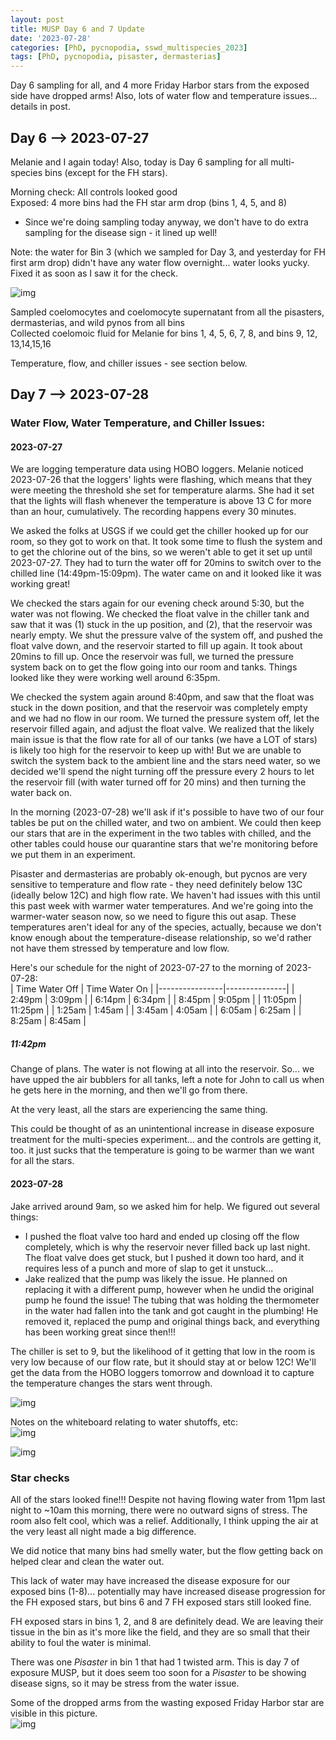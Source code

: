 ```yaml
---
layout: post
title: MUSP Day 6 and 7 Update
date: '2023-07-28'
categories: [PhD, pycnopodia, sswd_multispecies_2023]
tags: [PhD, pycnopodia, pisaster, dermasterias]
---
```

Day 6 sampling for all, and 4 more Friday Harbor stars from the exposed side have dropped arms! Also, lots of water flow and temperature issues... details in post.


## Day 6 --> 2023-07-27
Melanie and I again today! Also, today is Day 6 sampling for all multi-species bins (except for the FH stars).

Morning check:
All controls looked good       
Exposed: 4 more bins had the FH star arm drop (bins 1, 4, 5, and 8)
- Since we're doing sampling today anyway, we don't have to do extra sampling for the disease sign - it lined up well!

Note: the water for Bin 3 (which we sampled for Day 3, and yesterday for FH first arm drop) didn't have any water flow overnight... water looks yucky. Fixed it as soon as I saw it for the check.     

![img](../notebook-images/2023-07-28/20230727_bin3_murky.JPG)

Sampled coelomocytes and coelomocyte supernatant from all the pisasters, dermasterias, and wild pynos from all bins     
Collected coelomoic fluid for Melanie for bins 1, 4, 5, 6, 7, 8, and bins 9, 12, 13,14,15,16    

Temperature, flow, and chiller issues - see section below.

## Day 7 --> 2023-07-28

### Water Flow, Water Temperature, and Chiller Issues:   
#### 2023-07-27       
We are logging temperature data using HOBO loggers. Melanie noticed 2023-07-26 that the loggers' lights were flashing, which means that they were meeting the threshold she set for temperature alarms. She had it set that the lights will flash whenever the temperature is above 13 C for more than an hour, cumulatively. The recording happens every 30 minutes.

We asked the folks at USGS if we could get the chiller hooked up for our room, so they got to work on that. It took some time to flush the system and to get the chlorine out of the bins, so we weren't able to get it set up until 2023-07-27. They had to turn the water off for 20mins to switch over to the chilled line (14:49pm-15:09pm). The water came on and it looked like it was working great!

We checked the stars again for our evening check around 5:30, but the water was not flowing. We checked the float valve in the chiller tank and saw that it was (1) stuck in the up position, and (2), that the reservoir was nearly empty. We shut the pressure valve of the system off, and pushed the float valve down, and the reservoir started to fill up again. It took about 20mins to fill up. Once the reservoir was full, we turned the pressure system back on to get the flow going into our room and tanks. Things looked like they were working well around 6:35pm.

We checked the system again around 8:40pm, and saw that the float was stuck in the down position, and that the reservoir was completely empty and we had no flow in our room. We turned the pressure system off, let the reservoir filled again, and adjust the float valve. We realized that the likely main issue is that the flow rate for all of our tanks (we have a LOT of stars) is likely too high for the reservoir to keep up with! But we are unable to switch the system back to the ambient line and the stars need water, so we decided we'll spend the night turning off the pressure every 2 hours to let the reservoir fill (with water turned off for 20 mins) and then turning the water back on.

In the morning (2023-07-28) we'll ask if it's possible to have two of our four tables be put on the chilled water, and two on ambient. We could then keep our stars that are in the experiment in the two tables with chilled, and the other tables could house our quarantine stars that we're monitoring before we put them in an experiment.

Pisaster and dermasterias are probably ok-enough, but pycnos are very sensitive to temperature and flow rate - they need definitely below 13C (ideally below 12C) and high flow rate. We haven't had issues with this until this past week with warmer water temperatures. And we're going into the warmer-water season now, so we need to figure this out asap. These temperatures aren't ideal for any of the species, actually, because we don't know enough about the temperature-disease relationship, so we'd rather not have them stressed by temperature and low flow.

Here's our schedule for the night of 2023-07-27 to the morning of 2023-07-28:         
| Time Water Off | Time Water On |
|----------------|---------------|
| 2:49pm         | 3:09pm        |
| 6:14pm         | 6:34pm        |
| 8:45pm         | 9:05pm        |
| 11:05pm        | 11:25pm       |
| 1:25am         | 1:45am        |
| 3:45am         | 4:05am        |
| 6:05am         | 6:25am        |
| 8:25am         | 8:45am        |

##### 11:42pm     
Change of plans. The water is not flowing at all into the reservoir. So... we have upped the air bubblers for all tanks, left a note for John to call us when he gets here in the morning, and then we'll go from there.

At the very least, all the stars are experiencing the same thing.

This could be thought of as an unintentional increase in disease exposure treatment for the multi-species experiment... and the controls are getting it, too. it just sucks that the temperature is going to be warmer than we want for all the stars.

#### 2023-07-28
Jake arrived around 9am, so we asked him for help. We figured out several things:    
- I pushed the float valve too hard and ended up closing off the flow completely, which is why the reservoir never filled back up last night. The float valve does get stuck, but I pushed it down too hard, and it requires less of a punch and more of slap to get it unstuck...
- Jake realized that the pump was likely the issue. He planned on replacing it with a different pump, however when he undid the original pump he found the issue! The tubing that was holding the thermometer in the water had fallen into the tank and got caught in the plumbing! He removed it, replaced the pump and original things back, and everything has been working great since then!!!

The chiller is set to 9, but the likelihood of it getting that low in the room is very low because of our flow rate, but it should stay at or below 12C! We'll get the data from the HOBO loggers tomorrow and download it to capture the temperature changes the stars went through.

![img](../notebook-images/2023-07-28/20230728-clogged-pump.JPG)

Notes on the whiteboard relating to water shutoffs, etc:     
![img](../notebook-images/2023-07-28/20230728-whiteboard-notes.JPG)

![img](../notebook-images/2023-07-28/20230728_midday_temp_check.JPG)

### Star checks
All of the stars looked fine!!! Despite not having flowing water from 11pm last night to ~10am this morning, there were no outward signs of stress. The room also felt cool, which was a relief. Additionally, I think upping the air at the very least all night made a big difference.

We did notice that many bins had smelly water, but the flow getting back on helped clear and clean the water out.

This lack of water may have increased the disease exposure for our exposed bins (1-8)... potentially may have increased disease progression for the FH exposed stars, but bins 6 and 7 FH exposed stars still looked fine.

FH exposed stars in bins 1, 2, and 8 are definitely dead. We are leaving their tissue in the bin as it's more like the field, and they are so small that their ability to foul the water is minimal.

There was one _Pisaster_ in bin 1 that had 1 twisted arm. This is day 7 of exposure MUSP, but it does seem too soon for a _Pisaster_ to be showing disease signs, so it may be stress from the water issue.   

Some of the dropped arms from the wasting exposed Friday Harbor star are visible in this picture.    
![img](../notebook-images/2023-07-28/20230728_pisaster_bin1-twist-stress.JPG)
